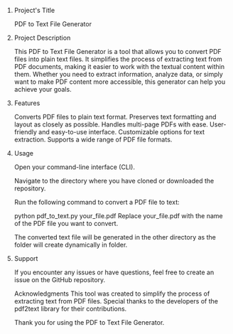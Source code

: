 1. Project's Title

   PDF to Text File Generator

2. Project Description 

   This PDF to Text File Generator is a tool that allows you to convert PDF files into plain text files. It simplifies the process of extracting text from PDF documents, making it easier to work with the textual content within them. Whether you need to extract information, analyze data, or simply want to make PDF content more accessible, this generator can help you achieve your goals.


3. Features

    Converts PDF files to plain text format.
    Preserves text formatting and layout as closely as possible.
    Handles multi-page PDFs with ease.
    User-friendly and easy-to-use interface.
    Customizable options for text extraction.
    Supports a wide range of PDF file formats.

4. Usage

    Open your command-line interface (CLI).

    Navigate to the directory where you have cloned or downloaded the repository.

    Run the following command to convert a PDF file to text:

    python pdf_to_text.py your_file.pdf
    Replace your_file.pdf with the name of the PDF file you want to convert.

    The converted text file will be generated in the other directory as the folder will create dynamically in folder.    


5. Support

    If you encounter any issues or have questions, feel free to create an issue on the GitHub repository.

    Acknowledgments
    This tool was created to simplify the process of extracting text from PDF files.
    Special thanks to the developers of the pdf2text library for their contributions.

    Thank you for using the PDF to Text File Generator.    